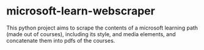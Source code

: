 # microsoft-learn-webscraper
This python project aims to scrape the contents of a microsoft learning path (made out of courses), including its style, and media elements, and concatenate them into pdfs of the courses.
